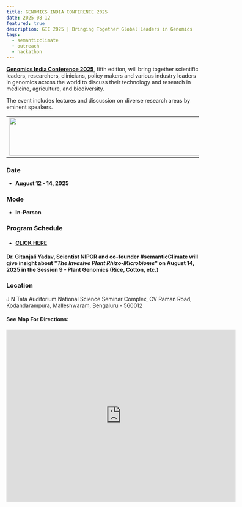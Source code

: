 ```yaml
---
title: GENOMICS INDIA CONFERENCE 2025
date: 2025-08-12
featured: true
description: GIC 2025 | Bringing Together Global Leaders in Genomics 
tags:
  - semanticclimate
  - outreach
  - hackathon
---
```


**[Genomics India Conference 2025](https://genomicsindia.co.in/)**, fifth edition, will bring together scientific leaders, researchers, clinicians, policy makers and various industry leaders in genomics across the world to discuss their technology and research in medicine, agriculture, and biodiversity. 

The event includes lectures and discussion on diverse research areas by eminent speakers. 

<table>
  <tr>
    <td>
      <img src='{{ "/static/img/events_all/pic1_GIC.png" | url }}' width="500" height="100">
    </td>
  </tr>
</table>

### Date

- **August 12 - 14, 2025**

### Mode

- **In-Person**

### Program Schedule

- #### [CLICK HERE](https://genomicsindia.co.in/schedule/)

#### Dr. Gitanjali Yadav, Scientist NIPGR and co-founder #semanticClimate will give insight about "*The Invasive Plant Rhizo-Microbiome*" on August 14, 2025 in the Session 9 - Plant Genomics (Rice, Cotton, etc.)

### Location

J N Tata Auditorium
National Science Seminar Complex,
CV Raman Road, Kodandarampura, Malleshwaram, Bengaluru - 560012

#### See Map For Directions:

<iframe src="https://www.google.com/maps/embed?pb=!1m18!1m12!1m3!1d3890.1667468820244!2d77.5661567151122!3d13.01665701718154!2m3!1f0!2f0!3f0!3m2!1i1024!2i768!4f13.1!3m3!1m2!1s0x3bae3d85596e8f95%3A0x8982dfb6253ae7e2!2sJ%20N%20Tata%20Auditorium!5e0!3m2!1sen!2sin!4v1721808888888" width="600" height="450" style="border:0;" allowfullscreen="" loading="lazy" referrerpolicy="no-referrer-when-downgrade"></iframe>

